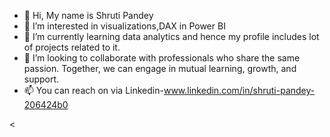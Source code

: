 - 👋 Hi, My name is Shruti Pandey 
- 👀 I’m interested in visualizations,DAX in Power BI
- 🌱 I’m currently learning data analytics and hence my profile includes lot of projects related to it.
- 💞️ I’m looking to collaborate with professionals who share the same passion. Together, we can engage in mutual learning, growth, and support.
- 📫 You can reach on via Linkedin-www.linkedin.com/in/shruti-pandey-206424b0

<
